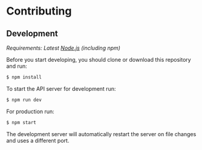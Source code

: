 # Contributing

## Development

_Requirements: Latest [Node.js][node-js] (including npm)_

Before you start developing, you should clone or download this repository and run:

```bash
$ npm install
```

To start the API server for development run:

```bash
$ npm run dev
```

For production run:

```bash
$ npm start
```

The development server will automatically restart the server on file changes and uses a different port.

[node-js]: https://nodejs.org/en/
